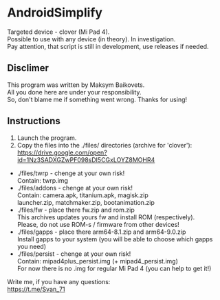# AndroidSimplify

Targeted device - clover (Mi Pad 4).  
Possible to use with any device (in theory). In investigation.  
Pay attention, that script is still in development,  use releases if needed.

## Disclimer

This program was written by Maksym Baikovets.  
All you done here are under your responsibility.  
So, don't blame me if something went wrong. Thanks for using!  

## Instructions

1. Launch the program.
1. Copy the files into the ./files/ directories (archive for 'clover'):  
<https://drive.google.com/open?id=1Nz3SADXGZwPF098sDI5CGxLOYZ8MOHR4>

* ./files/twrp - chenge at your own risk!  
  Contain: twrp.img
* ./files/addons - chenge at your own risk!  
  Contain: camera.apk, titanium.apk, magisk.zip  
  launcher.zip, matchmaker.zip, bootanimation.zip
* ./files/fw - place there fw.zip and rom.zip  
  This archives updates yours fw and install ROM (respectively).  
  Please, do not use ROM-s / firmware from other devices!  
* ./files/gapps - place there arm64-8.1.zip and arm64-9.0.zip  
  Install gapps to your system (you will be able to choose which gapps you need)
* ./files/persist - chenge at your own risk!  
  Contain: mipad4plus_persist.img (+ mipad4_persist.img)  
  For now there is no .img for regular Mi Pad 4 (you can help to get it!)

Write me, if you have any questions:  
<https://t.me/Svan_71>
